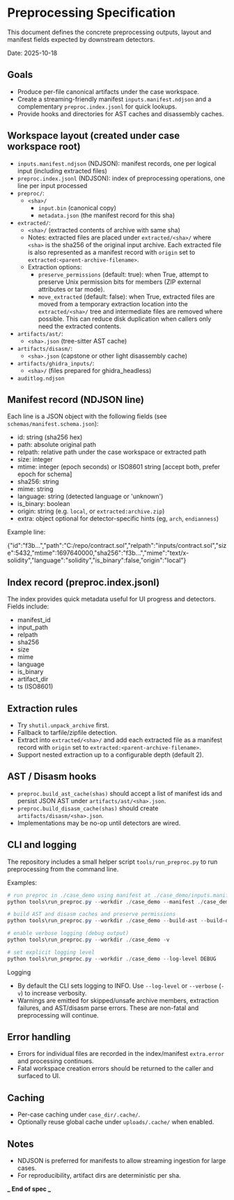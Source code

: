 # Preprocessing Specification

This document defines the concrete preprocessing outputs, layout and manifest fields expected by downstream detectors.

Date: 2025-10-18

## Goals

- Produce per-file canonical artifacts under the case workspace.
- Create a streaming-friendly manifest `inputs.manifest.ndjson` and a complementary `preproc.index.jsonl` for quick lookups.
- Provide hooks and directories for AST caches and disassembly caches.

## Workspace layout (created under case workspace root)

- `inputs.manifest.ndjson` (NDJSON): manifest records, one per logical input (including extracted files)
- `preproc.index.jsonl` (NDJSON): index of preprocessing operations, one line per input processed
- `preproc/`:
  - `<sha>/`
    - `input.bin` (canonical copy)
    - `metadata.json` (the manifest record for this sha)
- `extracted/`:
  - `<sha>/` (extracted contents of archive with same sha)
  - Notes: extracted files are placed under `extracted/<sha>/` where `<sha>` is
    the sha256 of the original input archive. Each extracted file is also
    represented as a manifest record with `origin` set to
    `extracted:<parent-archive-filename>`.
  - Extraction options:
    - `preserve_permissions` (default: true): when True, attempt to preserve
      Unix permission bits for members (ZIP external attributes or tar mode).
    - `move_extracted` (default: false): when True, extracted files are moved
      from a temporary extraction location into the `extracted/<sha>/` tree and
      intermediate files are removed where possible. This can reduce disk
      duplication when callers only need the extracted contents.
- `artifacts/ast/`:
  - `<sha>.json` (tree-sitter AST cache)
- `artifacts/disasm/`:
  - `<sha>.json` (capstone or other light disassembly cache)
- `artifacts/ghidra_inputs/`:
  - `<sha>/` (files prepared for ghidra_headless)
- `auditlog.ndjson`

## Manifest record (NDJSON line)

Each line is a JSON object with the following fields (see `schemas/manifest.schema.json`):

- id: string (sha256 hex)
- path: absolute original path
- relpath: relative path under the case workspace or extracted path
- size: integer
- mtime: integer (epoch seconds) or ISO8601 string [accept both, prefer epoch for schema]
- sha256: string
- mime: string
- language: string (detected language or 'unknown')
- is_binary: boolean
- origin: string (e.g. `local`, or `extracted:archive.zip`)
- extra: object optional for detector-specific hints (eg, `arch`, `endianness`)

Example line:

{"id":"f3b...","path":"C:/repo/contract.sol","relpath":"inputs/contract.sol","size":5432,"mtime":1697640000,"sha256":"f3b...","mime":"text/x-solidity","language":"solidity","is_binary":false,"origin":"local"}

## Index record (preproc.index.jsonl)

The index provides quick metadata useful for UI progress and detectors. Fields include:

- manifest_id
- input_path
- relpath
- sha256
- size
- mime
- language
- is_binary
- artifact_dir
- ts (ISO8601)

## Extraction rules

- Try `shutil.unpack_archive` first.
- Fallback to tarfile/zipfile detection.
- Extract into `extracted/<sha>/` and add each extracted file as a manifest record with `origin` set to `extracted:<parent-archive-filename>`.
- Support nested extraction up to a configurable depth (default 2).

## AST / Disasm hooks

- `preproc.build_ast_cache(shas)` should accept a list of manifest ids and persist JSON AST under `artifacts/ast/<sha>.json`.
- `preproc.build_disasm_cache(shas)` should create `artifacts/disasm/<sha>.json`.
- Implementations may be no-op until detectors are wired.

## CLI and logging

The repository includes a small helper script `tools/run_preproc.py` to run preprocessing from the command line.

Examples:

```powershell
# run preproc in ./case_demo using manifest at ./case_demo/inputs.manifest.json
python tools\run_preproc.py --workdir ./case_demo --manifest ./case_demo/inputs.manifest.json

# build AST and disasm caches and preserve permissions
python tools\run_preproc.py --workdir ./case_demo --build-ast --build-disasm --preserve-permissions

# enable verbose logging (debug output)
python tools\run_preproc.py --workdir ./case_demo -v

# set explicit logging level
python tools\run_preproc.py --workdir ./case_demo --log-level DEBUG
```

Logging

- By default the CLI sets logging to INFO. Use `--log-level` or `--verbose` (`-v`) to increase verbosity.
- Warnings are emitted for skipped/unsafe archive members, extraction failures, and AST/disasm parse errors. These are non-fatal and preprocessing will continue.

## Error handling

- Errors for individual files are recorded in the index/manifest `extra.error` and processing continues.
- Fatal workspace creation errors should be returned to the caller and surfaced to UI.

## Caching

- Per-case caching under `case_dir/.cache/`.
- Optionally reuse global cache under `uploads/.cache/` when enabled.

## Notes

- NDJSON is preferred for manifests to allow streaming ingestion for large cases.
- For reproducibility, artifact dirs are deterministic per sha.

**_ End of spec _**
